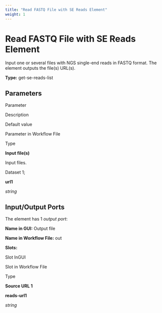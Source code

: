 ```yaml
---
title: "Read FASTQ File with SE Reads Element"
weight: 1
---
```



# Read FASTQ File with SE Reads Element

Input one or several files with NGS single-end reads in FASTQ format. The element outputs the file(s) URL(s).

**Type:** get-se-reads-list



Parameters
----------

Parameter

Description

Default value

Parameter in Workflow File

Type

**Input file(s)**

Input files.

Dataset 1;

**url1**

_string_



Input/Output Ports
------------------

The element has 1 _output port_:

**Name in GUI:** Output file

**Name in Workflow File:** out

**Slots:**

Slot InGUI

Slot in Workflow File

Type

**Source URL 1**

**reads-url1**

_string_
